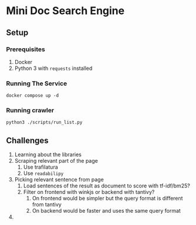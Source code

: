 # Mini Doc Search Engine

## Setup

### Prerequisites

1. Docker
2. Python 3 with `requests` installed


### Running The Service

`docker compose up -d`

### Running crawler

`python3 ./scripts/run_list.py`


## Challenges

1. Learning about the libraries
2. Scraping relevant part of the page
   1. Use trafilatura
   2. Use `readabilipy`
3. Picking relevant sentence from page
   1. Load sentences of the result as document to score with tf-idf/bm25?
   2. Filter on frontend with winkjs or backend with tantivy?
      1. On frontend would be simpler but the query format is different from tantivy
      2. On backend would be faster and uses the same query format
4. 

